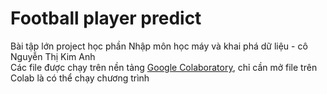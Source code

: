 # Football player predict
Bài tập lớn project học phần Nhập môn học máy và khai phá dữ liệu - cô Nguyễn Thị Kim Anh\
Các file được chạy trên nền tảng [Google Colaboratory](https://colab.research.google.com/), chỉ cần mở file trên Colab là có thể chạy chương trình
